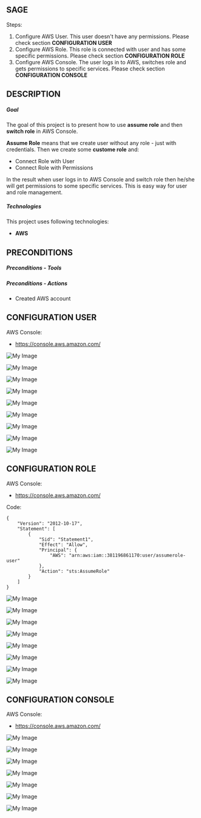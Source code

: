 SAGE
-----

Steps:
1. Configure AWS User. This user doesn't have any permissions. Please check section **CONFIGURATION USER**
1. Configure AWS Role. This role is connected with user and has some specific permissions. Please check section **CONFIGURATION ROLE**
1. Configure AWS Console. The user logs in to AWS, switches role and gets permissions to specific services. Please check section **CONFIGURATION CONSOLE**


DESCRIPTION
-----------

##### Goal
The goal of this project is to present how to use **assume role** and then **switch role** in AWS Console.

**Assume Role** means that we create user without any role - just with credentials. Then we create some **custome role** and:
* Connect Role with User
* Connect Role with Permissions

In the result when user logs in to AWS Console and switch role then he/she will get permissions to some specific services. This is easy way for user and role management.

##### Technologies
This project uses following technologies:
* **AWS**


PRECONDITIONS
-------------

##### Preconditions - Tools

##### Preconditions - Actions
* Created AWS account 


CONFIGURATION USER
------------------

AWS Console:
* https://console.aws.amazon.com/

![My Image](readme-images/user-01.png)

![My Image](readme-images/user-02.png)

![My Image](readme-images/user-03.png)

![My Image](readme-images/user-04.png)

![My Image](readme-images/user-05.png)

![My Image](readme-images/user-06.png)

![My Image](readme-images/user-07.png)

![My Image](readme-images/user-08.png)

![My Image](readme-images/user-09.png)


CONFIGURATION ROLE
------------------

AWS Console:
* https://console.aws.amazon.com/

Code:

```
{
	"Version": "2012-10-17",
	"Statement": [
		{
			"Sid": "Statement1",
			"Effect": "Allow",
			"Principal": {
			    "AWS": "arn:aws:iam::381196861170:user/assumerole-user"
			},
			"Action": "sts:AssumeRole"
		}
	]
}
```

![My Image](readme-images/role-01.png)

![My Image](readme-images/role-02.png)

![My Image](readme-images/role-03.png)

![My Image](readme-images/role-04.png)

![My Image](readme-images/role-05.png)

![My Image](readme-images/role-06.png)

![My Image](readme-images/role-07.png)

![My Image](readme-images/role-08.png)


CONFIGURATION CONSOLE
---------------------

AWS Console:
* https://console.aws.amazon.com/

![My Image](readme-images/console-01.png)

![My Image](readme-images/console-02.png)

![My Image](readme-images/console-03.png)

![My Image](readme-images/console-04.png)

![My Image](readme-images/console-05.png)

![My Image](readme-images/console-06.png)

![My Image](readme-images/console-07.png)